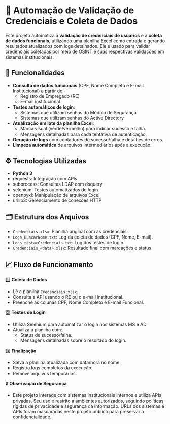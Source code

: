# 🔐 Automação de Validação de Credenciais e Coleta de Dados

Este projeto automatiza a **validação de credenciais de usuários** e a **coleta de dados funcionais**, utilizando uma planilha Excel como entrada e gerando resultados atualizados com logs detalhados. Ele é usado para validar credenciais coletadas por meio de OSINT e suas respectivas validações em sistemas institucionais.

## 🚀 Funcionalidades

- **Consulta de dados funcionais** (CPF, Nome Completo e E-mail Institucional) a partir de:
  - Registro de Empregado (RE)
  - E-mail institucional
- **Testes automáticos de login**:
  - Sistemas que utilizam senhas do Módulo de Segurança 
  - Sistemas que utilizam senhas do Active Directory
- **Atualização em lote da planilha Excel**:
  - Marca visual (verde/vermelho) para indicar sucesso e falha.
  - Mensagens detalhadas para cada tentativa de autenticação.
- **Geração de logs** com contadores de sucesso/falha e detalhes de erros.
- **Limpeza automática** de arquivos intermediários após a execução.

## ⚙️ Tecnologias Utilizadas

- **Python 3**
- requests: Integração com APIs
- subprocess: Consultas LDAP com dsquery
- selenium: Testes automatizados de login
- openpyxl: Manipulação de arquivos Excel
- urllib3: Gerenciamento de conexões HTTP

## 🗂️ Estrutura dos Arquivos

- `Credenciais.xlsx`: Planilha original com as credenciais.
- `Logs_BuscarNome.txt`: Log da coleta de dados (CPF, Nome, E-mail).
- `Logs_testarCredenciais.txt`: Log dos testes de login.
- `Credenciais_<data>.xlsx`: Resultado final com marcações e status.

## 📈 Fluxo de Funcionamento

1️⃣ **Coleta de Dados**
   - Lê a planilha `Credenciais.xlsx`.
   - Consulta a API usando o RE ou o e-mail institucional.
   - Preenche as colunas CPF, Nome Completo e E-mail Funcional.

2️⃣ **Testes de Login**
   - Utiliza Selenium para automatizar o login nos sistemas MS e AD.
   - Atualiza a planilha com:
     - Status de sucesso/falha.
     - Mensagens detalhadas sobre o resultado do login.

3️⃣ **Finalização**
   - Salva a planilha atualizada com data/hora no nome.
   - Registra logs completos da execução.
   - Remove arquivos temporários.

🔒 **Observação de Segurança**
- Este projeto interage com sistemas institucionais internos e utiliza APIs privadas. Seu uso é restrito a ambientes autorizados, seguindo políticas rígidas de privacidade e segurança da informação. URLs dos sistemas e APIs foram mascaradas neste projeto público para preservar a confidencialidade.